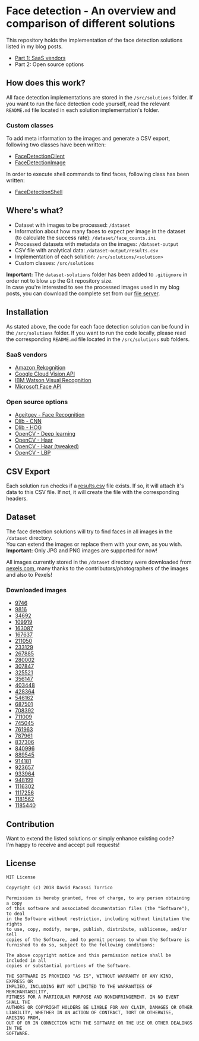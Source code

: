 # Face detection - An overview and comparison of different solutions
This repository holds the implementation of the face detection solutions listed in
my blog posts.
- [Part 1: SaaS vendors](https://www.liip.ch/en/blog/face-detection-an-overview-and-comparison-of-different-solutions-part1)
- Part 2: Open source options

## How does this work?
All face detection implementations are stored in the `/src/solutions` folder.
If you want to run the face detection code yourself, read the relevant `README.md` file located
in each solution implementation's folder.

### Custom classes
To add meta information to the images and generate a CSV export, following two classes have been written:
- [FaceDetectionClient](src/FaceDetectionClient.php)
- [FaceDetectionImage](src/FaceDetectionImage.php)

In order to execute shell commands to find faces, following class has been written:
- [FaceDetectionShell](src/FaceDetectionShell.php)

## Where's what?
- Dataset with images to be processed: `/dataset`
- Information about how many faces to expect per image in the dataset (to calculate the success rate): `/dataset/face_counts.ini`
- Processed datasets with metadata on the images: `/dataset-output`
- CSV file with analytical data: `/dataset-output/results.csv`
- Implementation of each solution: `/src/solutions/<solution>`
- Custom classes: `/src/solutions`

**Important:** The `dataset-solutions` folder has been added to `.gitignore` in order not to blow up the Git repository size.  
In case you're interested to see the processed images used in my blog posts, you can download the complete set
from our [file server](https://file.ac/ULMGq4AH8jg/).

## Installation
As stated above, the code for each face detection solution can be found in the `/src/solutions` folder.
If you want to run the code locally, please read the corresponding `README.md` file located in the
`/src/solutions` sub folders.

### SaaS vendors
- [Amazon Rekognition](src/solutions/amazon-rekognition)
- [Google Cloud Vision API](src/solutions/google-cloud-vision-api)
- [IBM Watson Visual Recognition](src/solutions/ibm-watson-visual-recognition)
- [Microsoft Face API](src/solutions/microsoft-azure-face-api)

### Open source options
- [Ageitgey - Face Recognition](src/solutions/ageitgey-face_recognition)
- [Dlib - CNN](src/solutions/dlib-cnn)
- [Dlib - HOG](src/solutions/dlib-hog)
- [OpenCV - Deep learning](src/solutions/opencv-deep-learning)
- [OpenCV - Haar](src/solutions/opencv-haar)
- [OpenCV - Haar (tweaked)](src/solutions/opencv-haar-tweaked)
- [OpenCV - LBP](src/solutions/opencv-lbp)

## CSV Export
Each solution run checks if a [results.csv](dataset-output/results.csv) file exists.
If so, it will attach it's data to this CSV file. If not, it will create the file with the corresponding headers.

## Dataset
The face detection solutions will try to find faces in all images in the `/dataset` directory.  
You can extend the images or replace them with your own, as you wish.  
**Important:** Only JPG and PNG images are supported for now!

All images currently stored in the `/dataset` directory were downloaded from [pexels.com](https://www.pexels.com/),
many thanks to the contributors/photographers of the images and also to Pexels!

### Downloaded images
- [9746](https://www.pexels.com/photo/selfie-family-generation-father-9746/)
- [9816](https://www.pexels.com/photo/people-crowd-walking-9816/)
- [34692](https://www.pexels.com/photo/crowd-music-musician-street-performer-34692/)
- [109919](https://www.pexels.com/photo/people-brasil-guys-avpaulista-109919/)
- [163087](https://www.pexels.com/photo/couple-standing-next-to-each-other-163087/)
- [167637](https://www.pexels.com/photo/man-in-black-crew-neck-shirt-holding-a-black-electric-guitar-167637/)
- [211050](https://www.pexels.com/photo/man-sitting-next-to-couple-of-person-walking-on-the-street-during-daytime-211050/)
- [233129](https://www.pexels.com/photo/architecture-buildings-business-establishment-city-233129/)
- [267885](https://www.pexels.com/photo/accomplishment-ceremony-education-graduation-267885/)
- [280002](https://www.pexels.com/photo/army-authority-drill-instructor-group-280002/)
- [307847](https://www.pexels.com/photo/portrait-of-man-on-city-street-307847/)
- [325521](https://www.pexels.com/photo/group-of-people-enjoying-music-concert-325521/)
- [356147](https://www.pexels.com/photo/adult-anger-art-black-background-356147/)
- [403448](https://www.pexels.com/photo/adult-black-and-white-close-up-dandelion-403448/)
- [428364](https://www.pexels.com/photo/adult-businessman-close-up-corporate-428364/)
- [546162](https://www.pexels.com/photo/beautiful-creative-daylight-enjoyment-546162/)
- [687501](https://www.pexels.com/photo/monochrome-photography-of-a-person-687501/)
- [708392](https://www.pexels.com/photo/group-of-people-having-fun-together-under-the-sun-708392/)
- [711009](https://www.pexels.com/photo/group-of-people-reading-book-sitting-on-chair-711009/)
- [745045](https://www.pexels.com/photo/group-of-people-sitting-on-white-mat-on-grass-field-745045/)
- [761963](https://www.pexels.com/photo/photography-of-woman-listening-to-music-761963/)
- [787961](https://www.pexels.com/photo/photo-of-women-wearing-masks-787961/)
- [837306](https://www.pexels.com/photo/shallow-focus-photography-of-man-wearing-eyeglasses-837306/)
- [840996](https://www.pexels.com/photo/man-in-white-dress-shirt-sitting-on-black-rolling-chair-while-facing-black-computer-set-and-smiling-840996/)
- [889545](https://www.pexels.com/photo/group-of-people-on-road-with-assorted-color-smokes-889545/)
- [914181](https://www.pexels.com/photo/people-gathered-in-room-having-a-party-914181/)
- [923657](https://www.pexels.com/photo/four-men-sitting-on-platform-923657/)
- [933964](https://www.pexels.com/photo/group-of-friends-hanging-out-933964/)
- [948199](https://www.pexels.com/photo/woman-wearing-red-shirt-drinking-948199/)
- [1116302](https://www.pexels.com/photo/group-of-people-forming-star-using-their-hands-1116302/)
- [1117256](https://www.pexels.com/photo/crowd-of-people-gathering-during-golden-hour-1117256/)
- [1181562](https://www.pexels.com/photo/woman-in-gray-formal-coat-sitting-near-black-full-glass-panel-window-1181562/)
- [1185440](https://www.pexels.com/photo/group-of-people-standing-waiting-outside-the-bar-1185440/)

## Contribution
Want to extend the listed solutions or simply enhance existing code?  
I'm happy to receive and accept pull requests!

## License
```
MIT License

Copyright (c) 2018 David Pacassi Torrico

Permission is hereby granted, free of charge, to any person obtaining a copy
of this software and associated documentation files (the "Software"), to deal
in the Software without restriction, including without limitation the rights
to use, copy, modify, merge, publish, distribute, sublicense, and/or sell
copies of the Software, and to permit persons to whom the Software is
furnished to do so, subject to the following conditions:

The above copyright notice and this permission notice shall be included in all
copies or substantial portions of the Software.

THE SOFTWARE IS PROVIDED "AS IS", WITHOUT WARRANTY OF ANY KIND, EXPRESS OR
IMPLIED, INCLUDING BUT NOT LIMITED TO THE WARRANTIES OF MERCHANTABILITY,
FITNESS FOR A PARTICULAR PURPOSE AND NONINFRINGEMENT. IN NO EVENT SHALL THE
AUTHORS OR COPYRIGHT HOLDERS BE LIABLE FOR ANY CLAIM, DAMAGES OR OTHER
LIABILITY, WHETHER IN AN ACTION OF CONTRACT, TORT OR OTHERWISE, ARISING FROM,
OUT OF OR IN CONNECTION WITH THE SOFTWARE OR THE USE OR OTHER DEALINGS IN THE
SOFTWARE.
```
